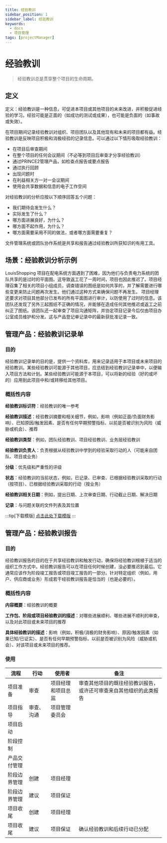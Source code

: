 ```yaml
---
title: 经验教训
sidebar_position: 1
sidebar_label: 经验教训
keywords:
  - docs
  - 项目管理
tags: [projectManager]
---
```


# 经验教训

> 经验教训总是贯穿整个项目的生命周期。

## 定义

定义：经验教训是一种信息，可促进本项目或其他项目的未来改进，并积极促进经验的学习。经验可能是正面的（如成功的测试或成果），也可能是负面的（如事故或失效）。

在项目期间记录经验教训对组织、项目团队以及其他现有和未来的项目都有益。经验教训是反映项目积极和消极经验的记录信息。可以通过以下情形吸取经验教训：

- 在项目后审查期间
- 在整个项目的任何会议期间（不必等到项目后审查才分享经验教训）
- 通过PRINCE2管理产品，如检查点报告或要点报告
- 通过执行回顾
- 出现问题时
- 在利益相关方一对一会议期间
- 使用会共享数据和信息的电子工作空间

对经验教训的分析应按以下顺序回答五个问题：

- 我们期待会发生什么？
- 实际发生了什么？
- 哪方面进展良好，为什么？
- 哪方面不起作用，为什么？
- 哪方面需要采用不同的做法，或者哪方面需要重复？

文件管理系统或团队协作系统是共享和报告通过经验教训所获知识的有用工具。

## 场景：经验教训分析示例

LouisShopping 项目在配电系统方面遇到了困难，因为他们与负责电力系统的团队共享的是过时的平面图。这导致返工花了一周时间，项目也因此推迟了。项目经理召集了相关的项目小组成员，调查错误的图纸是如何共享的，并了解需要进行哪些变更来防止问题再次发生。他们通过这种方式来确保问题不再发生。
项目经理还要求对项目其他部分已发布的所有平面图进行审计，以防使用了过时的信息。该团队还发现了另外三起图纸不正确的情况，并能够在造成任何其他推迟或返工之前纠正了图纸。该团队还一起审查了项目沟通矩阵，并协定项目记录今后仅由项目办公室成员维护和分发。这与产品登记单记录中的最新获批准记录一致。

## 管理产品：经验教训记录单

### 目的

经验教训记录单的目的是，提供一个资料库，用来记录适用于本项目或未来项目的经验教训。某些经验教训可能源于其他项目，应总结到经验教训记录单中，以便输入项目方法和计划。某些经验教训可能源于本项目，可以将新的经验（好的或坏的）应用到此项目中和/或转移给其他项目。

### 概括性内容

**经验教训标识符**：经验教训的唯一参考

**经验教训描述**：经验教训摘要和相关细节，例如，影响（例如正面/负面财务影响）、已知原因/触发因素、是否有任何早期预警指标、以前是否被识别为风险（威胁或机会）、推荐

**经验教训类型**：例如，团队经验教训、项目经验教训、业务层经验教训

**经验教训负责人**：负责根据从经验教训中学到的经验采取行动的人（可能来自团队、项目或业务）

**分级**：优先级和严重性的评级

**状态**：经验教训的当前状态，例如，已记录、已审查、已根据经验教训采取的行动（按项目）、已根据经验教训采取的行动（按业务）

**经验教训相关日期**：例如，提出日期、上次审查日期、行动截止日期、解决日期

**记录**：与问题关联的文件列表及其位置

:::tip[下载模版]
 [点击此处下载模版](../assets/项目经验教训记录单-模版.xlsx)
:::

## 管理产品：经验教训报告

### 目的

经验教训报告的目的在于共享经验教训和触发行动，确保将经验教训根植于适当的组织工作方式中。经验教训报告可以在项目任何时候创建，没必要推迟到最后。它通常应该作为阶段竣工报告或项目竣工报告的一部分。针对特定组织（例如，用户、供应商或业务）形成若干经验教训报告是恰当的（也是必要的）。

### 概括性内容

**内容概要**：经验教训的概要

**工作包、阶段或项目经验教训的描述**：对哪些进展顺利、哪些进展不顺利的审查，以及对此项目或未来项目的推荐

**具体经验教训的描述**：影响（例如，积极/消极的财务影响）、原因/触发因素（如果已知/已证实）、是否有任何早期预警指标、以前是否被识别为风险（威胁或机会）、对该项目或未来项目的推荐。

### 使用

| 流程 | 行动 | 使用者 | 备注 |
| ---- | --- | ------ | ----- |
| 项目准备 | 审查 | 项目经理和项目总监 | 审查其他项目的既往经验教训报告，或许还可审查来自其他组织的此类报告 |
| 项目指导 | 审查、沟通 | 项目管理委员会 |  |
| 项目启动 |  |  |  |
| 阶段控制 |  |  |  |
| 产品交付管理 |  |  |  |
| 阶段边界管理 | 创建 | 项目经理 |  |
| 阶段边界管理 | 建议 | 项目保证 |  |
| 项目收尾 | 创建 | 项目经理 |  |
| 项目收尾 | 建议 | 项目保证 | 确认经验教训和后续行动已分配 |
